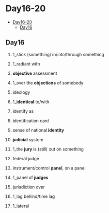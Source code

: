# Day16-20

- [Day16-20](#day16-20)
  - [Day16](#day16)

## Day16

1. 1_stick (something) in/into/through something
2. 1_radiant with
3. **objective** assessment
4. 1_over the **objections** of somebody

5. ideology
6. 1_**identical** to/with
7. identify as
8. identification card
9. sense of national **identity**
10. **judicial** system
11. 1_the **jury** is (still) out on something
12. federal judge
13. instrument/control **panel**, on a panel
14. 1_panel of **judges**
15. jurisdiction over
16. 1_lag behind/time lag
17. 1_lateral
